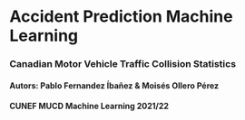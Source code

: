 # Accident Prediction Machine Learning

### Canadian Motor Vehicle Traffic Collision Statistics

#### Autors: Pablo Fernandez Íbañez & Moisés Ollero Pérez

#### CUNEF MUCD Machine Learning 2021/22
